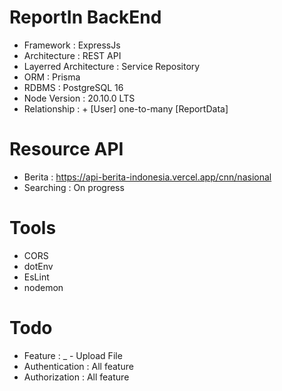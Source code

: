 # ReportIn BackEnd
+ Framework : ExpressJs
+ Architecture : REST API
+ Layerred Architecture : Service Repository
+ ORM : Prisma
+ RDBMS : PostgreSQL 16
+ Node Version : 20.10.0 LTS
+ Relationship : + [User] one-to-many [ReportData]

# Resource API 
+ Berita : https://api-berita-indonesia.vercel.app/cnn/nasional
+ Searching : On progress

# Tools
+ CORS
+ dotEnv
+ EsLint
+ nodemon

# Todo
+ Feature :
_ - Upload File
+ Authentication : All feature
+ Authorization : All feature